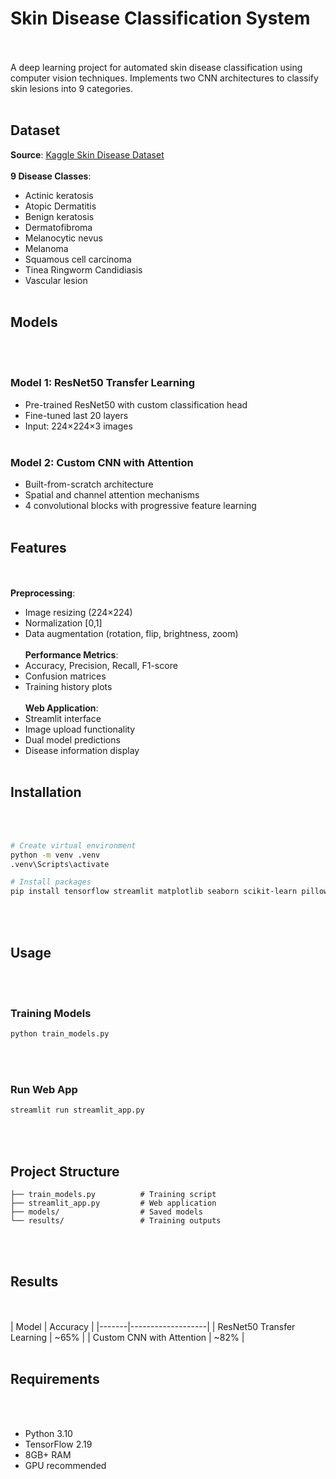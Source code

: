 # Skin Disease Classification System
<br><br>
A deep learning project for automated skin disease classification using computer vision techniques. Implements two CNN architectures to classify skin lesions into 9 categories.
<br><br>
## Dataset

**Source**: [Kaggle Skin Disease Dataset](https://www.kaggle.com/datasets/riyaelizashaju/skin-disease-classification-image-dataset)
<br><br>
**9 Disease Classes**:
- Actinic keratosis
- Atopic Dermatitis  
- Benign keratosis
- Dermatofibroma
- Melanocytic nevus
- Melanoma
- Squamous cell carcinoma
- Tinea Ringworm Candidiasis
- Vascular lesion
<br><br>
## Models
<br><br>
### Model 1: ResNet50 Transfer Learning
- Pre-trained ResNet50 with custom classification head
- Fine-tuned last 20 layers
- Input: 224×224×3 images
<br><br>
### Model 2: Custom CNN with Attention
- Built-from-scratch architecture
- Spatial and channel attention mechanisms
- 4 convolutional blocks with progressive feature learning
<br><br>
## Features
<br><br>
**Preprocessing**:
- Image resizing (224×224)
- Normalization [0,1]
- Data augmentation (rotation, flip, brightness, zoom)
<br><br>
**Performance Metrics**:
- Accuracy, Precision, Recall, F1-score
- Confusion matrices
- Training history plots
<br><br>
**Web Application**:
- Streamlit interface
- Image upload functionality
- Dual model predictions
- Disease information display
<br><br>
## Installation
<br><br>
```bash
# Create virtual environment
python -m venv .venv
.venv\Scripts\activate

# Install packages
pip install tensorflow streamlit matplotlib seaborn scikit-learn pillow opencv-python kagglehub numpy
```
<br><br>
## Usage
<br><br>
### Training Models
```bash
python train_models.py
```
<br><br>
### Run Web App
```bash
streamlit run streamlit_app.py
```
<br><br>
## Project Structure
```
├── train_models.py          # Training script
├── streamlit_app.py         # Web application
├── models/                  # Saved models
└── results/                 # Training outputs
```
<br><br>
## Results
<br><br>
| Model | Accuracy |
|-------|-------------------|
| ResNet50 Transfer Learning | ~65% |
| Custom CNN with Attention | ~82% |
<br><br>
## Requirements
<br><br>
- Python 3.10
- TensorFlow 2.19
- 8GB+ RAM
- GPU recommended
 
 

